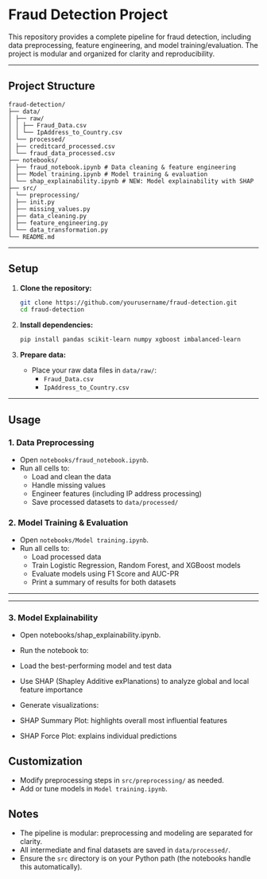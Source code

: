 # Fraud Detection Project

This repository provides a complete pipeline for fraud detection, including data preprocessing, feature engineering, and model training/evaluation. The project is modular and organized for clarity and reproducibility.

---

## Project Structure

```
fraud-detection/
├── data/
│ ├── raw/
│ │ ├── Fraud_Data.csv
│ │ └── IpAddress_to_Country.csv
│ └── processed/
│ ├── creditcard_processed.csv
│ └── fraud_data_processed.csv
├── notebooks/
│ ├── fraud_notebook.ipynb # Data cleaning & feature engineering
│ ├── Model training.ipynb # Model training & evaluation
│ └── shap_explainability.ipynb # NEW: Model explainability with SHAP
├── src/
│ └── preprocessing/
│ ├── init.py
│ ├── missing_values.py
│ ├── data_cleaning.py
│ ├── feature_engineering.py
│ └── data_transformation.py
└── README.md
```

---

## Setup

1. **Clone the repository:**
   ```sh
   git clone https://github.com/yourusername/fraud-detection.git
   cd fraud-detection
   ```

2. **Install dependencies:**
   ```sh
   pip install pandas scikit-learn numpy xgboost imbalanced-learn
   ```

3. **Prepare data:**
   - Place your raw data files in `data/raw/`:
     - `Fraud_Data.csv`
     - `IpAddress_to_Country.csv`

---

## Usage

### 1. Data Preprocessing

- Open `notebooks/fraud_notebook.ipynb`.
- Run all cells to:
  - Load and clean the data
  - Handle missing values
  - Engineer features (including IP address processing)
  - Save processed datasets to `data/processed/`

### 2. Model Training & Evaluation

- Open `notebooks/Model training.ipynb`.
- Run all cells to:
  - Load processed data
  - Train Logistic Regression, Random Forest, and XGBoost models
  - Evaluate models using F1 Score and AUC-PR
  - Print a summary of results for both datasets

---



---
### 3. Model Explainability

- Open notebooks/shap_explainability.ipynb.

- Run the notebook to:

- Load the best-performing model and test data

- Use SHAP (Shapley Additive exPlanations) to analyze global and local feature importance

- Generate visualizations:

- SHAP Summary Plot: highlights overall most influential features

- SHAP Force Plot: explains individual predictions
## Customization

- Modify preprocessing steps in `src/preprocessing/` as needed.
- Add or tune models in `Model training.ipynb`.
## Notes

- The pipeline is modular: preprocessing and modeling are separated for clarity.
- All intermediate and final datasets are saved in `data/processed/`.
- Ensure the `src` directory is on your Python path (the notebooks handle this automatically).

